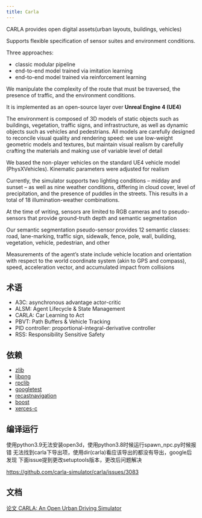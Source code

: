 ```yaml
---
title: Carla
---
```


CARLA provides open digital assets(urban layouts, buildings, vehicles)

Supports flexible specification of sensor suites and environment conditions.

Three approaches:
- classic modular pipeline
- end-to-end model trained via imitation learning
- end-to-end model trained via reinforcement learning

We manipulate the complexity of the route that must be traversed, the
presence of traffic, and the environment conditions.

It is implemented as an open-source layer over **Unreal Engine 4 (UE4)**

The environment is composed of 3D models of static objects such as buildings, vegetation, traffic signs, and infrastructure, as well as dynamic objects such as vehicles and pedestrians.
All models are carefully designed to reconcile visual quality and rendering speed: we use low-weight
geometric models and textures, but maintain visual realism by carefully crafting the materials and
making use of variable level of detail

We based the non-player vehicles on the
standard UE4 vehicle model (PhysXVehicles). Kinematic parameters were adjusted for realism

Currently, the simulator supports
two lighting conditions – midday and sunset – as well as nine weather conditions, differing in cloud
cover, level of precipitation, and the presence of puddles in the streets. This results in a total of 18
illumination-weather combinations.

At the time of writing,
sensors are limited to RGB cameras and to pseudo-sensors that provide ground-truth depth and
semantic segmentation

Our semantic segmentation pseudo-sensor provides 12 semantic classes: road, lane-marking, traffic sign, sidewalk, fence, pole,
wall, building, vegetation, vehicle, pedestrian, and other

Measurements of the agent’s state
include vehicle location and orientation with respect to the world coordinate system (akin to GPS
and compass), speed, acceleration vector, and accumulated impact from collisions

## 术语
- A3C: asynchronous advantage actor-critic
- ALSM: Agent Lifecycle & State Management
- CARLA: Car Learning to Act
- PBVT: Path Buffers & Vehicle Tracking
- PID controller: proportional-integral-derivative controller
- RSS: Responsibility Sensitive Safety

## 依赖
- [zlib](http://www.zlib.net/)
- [libpng](http://gnuwin32.sourceforge.net/packages/libpng.htm)
- [rpclib](https://github.com/carla-simulator/rpclib)
- [googletest](https://github.com/google/googletest)
- [recastnavigation](https://github.com/carla-simulator/recastnavigation)
- [boost](https://dl.bintray.com/boostorg/release/1.72.0/source/)
- [xerces-c](https://downloads.apache.org/xerces/c/3/sources/)

## 编译运行

使用python3.9无法安装open3d，使用python3.8时候运行spawn_npc.py时候报错
无法找到carla下导出项，使用dir(carla)看应该导出的都没有导出，google后发现
下面issue提到更改setuptools版本，更改后问题解决

https://github.com/carla-simulator/carla/issues/3083

## 文档
[论文 CARLA: An Open Urban Driving Simulator](http://proceedings.mlr.press/v78/dosovitskiy17a/dosovitskiy17a.pdf)
